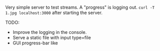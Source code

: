 Very simple server to test streams. A "progress" is logging out.
```curl -T 1.jpg localhost:3000``` after starting the server.

TODO:

* Improve the logging in the console.
* Serve a static file with input type=file
* GUI progress-bar like
